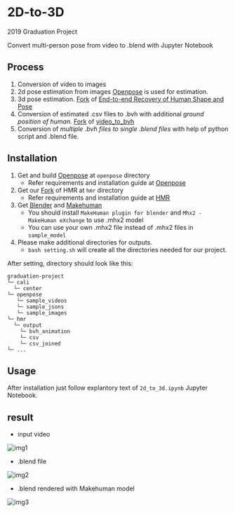 
# 2D-to-3D

2019 Graduation Project

Convert multi-person pose from video to .blend with Jupyter Notebook


## Process
1. Conversion of video to images
2. 2d pose estimation from images [Openpose](https://github.com/CMU-Perceptual-Computing-Lab/openpose) is used for estimation.
3. 3d pose estimation. [Fork](https://github.com/Koo-Koo/hmr) of [End-to-end Recovery of Human Shape and Pose](https://github.com/akanazawa/hmr)
4. Conversion of estimated .csv files to .bvh with additional *ground position of human.* [Fork](https://github.com/Koo-Koo/hmr) of [video_to_bvh](https://github.com/Dene33/video_to_bvh)
5. Conversion of *multiple .bvh files to single .blend files* with help of python script and .blend file.


## Installation
1. Get and build [Openpose](https://github.com/CMU-Perceptual-Computing-Lab/openpose) at `openpose` directory
   -  Refer requirements and installation guide at [Openpose](https://github.com/CMU-Perceptual-Computing-Lab/openpose)
2. Get our [Fork](https://github.com/Koo-Koo/hmr) of HMR at `hmr` directory
   -  Refer requirements and installation guide at [HMR](https://github.com/akanazawa/hmr)
3. Get [Blender](https://www.blender.org/) and [Makehuman](http://www.makehumancommunity.org)
    - You should install `MakeHuman plugin for blender` and `Mhx2 - MakeHuman eXchange` to use .mhx2 model
    - You can use your own .mhx2 file instead of .mhx2 files in `sample_model`  
4. Please make additional directories for outputs.      
    - `bash setting.sh` will create all the directories needed for our project. 

After setting, directory should look like this:  
```
graduation-project
└─ cali
  └─ center
└─ openpose
   └─ sample_videos
   └─ sample_jsons
   └─ sample_images
└─ hmr
  └─ output
    └─ bvh_animation
    └─ csv
    └─ csv_joined
└─ ...  
```  

## Usage
After installation just follow explantory text of `2d_to_3d.ipynb` Jupyter Notebook.


## result

* input video

![img1](https://github.com/Koo-Koo/graduation-project/blob/master/result_image/sq2_original.gif)

* .blend file

![img2](https://github.com/Koo-Koo/graduation-project/blob/master/result_image/sq2_result.gif)

* .blend rendered with Makehuman model

![img3](https://github.com/Koo-Koo/graduation-project/blob/master/result_image/sq_rendered.gif)
